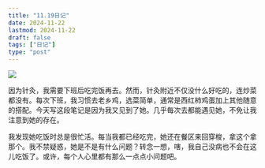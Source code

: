 ```yaml
---
title: "11.19日记"
date: 2024-11-22
lastmod: 2024-11-22
draft: false
tags: ["日记"]
type: "post"
---
```


![](https://s2.loli.net/2024/11/22/bV25J43Bxa8XfkP.png)

因为针灸，我需要下班后吃完饭再去。然而，针灸附近不仅没什么好吃的，连炒菜都没有。每次下班，我习惯去老乡鸡，选菜简单，通常是西红柿鸡蛋加上其他随意的搭配。今天写这段笔记是因为我又见到了她。几乎每次去都能遇见她，不免让我注意到她的存在。

我发现她吃饭时总是很忙活。每当我都已经吃完，她还在餐区来回穿梭，拿这个拿那个。我不禁疑惑，她是不是有什么问题？转念一想，嗐，我自己没病也不会在这儿吃饭了。或许，每个人心里都有那么一点点小问题吧。
